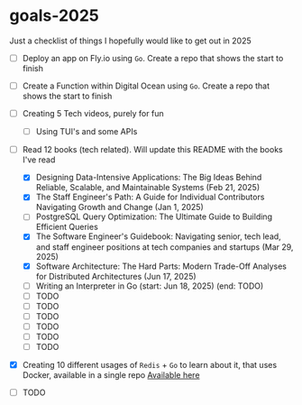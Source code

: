 # goals-2025

Just a checklist of things I hopefully would like to get out in 2025

- [ ] Deploy an app on Fly.io using `Go`. Create a repo that shows the start to finish
- [ ] Create a Function within Digital Ocean using `Go`. Create a repo that shows the start to finish
- [ ] Creating 5 Tech videos, purely for fun
   - [ ] Using TUI's and some APIs 
- [ ] Read 12 books (tech related). Will update this README with the books I've read
  - [x] Designing Data-Intensive Applications: The Big Ideas Behind Reliable, Scalable, and Maintainable Systems (Feb 21, 2025)
  - [x] The Staff Engineer's Path: A Guide for Individual Contributors Navigating Growth and Change (Jan 1, 2025)
  - [ ] PostgreSQL Query Optimization: The Ultimate Guide to Building Efficient Queries
  - [x] The Software Engineer's Guidebook: Navigating senior, tech lead, and staff engineer positions at tech companies and startups (Mar 29, 2025)
  - [x] Software Architecture: The Hard Parts: Modern Trade-Off Analyses for Distributed Architectures (Jun 17, 2025)
  - [ ] Writing an Interpreter in Go (start: Jun 18, 2025) (end: TODO)
  - [ ] TODO
  - [ ] TODO
  - [ ] TODO
  - [ ] TODO
  - [ ] TODO
  - [ ] TODO
- [x] Creating 10 different usages of `Redis` + `Go` to learn about it, that uses Docker, available in a single repo [Available here](https://github.com/prithvijj/learning-redis)
- [ ] TODO


